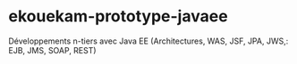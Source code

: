 # ekouekam-prototype-javaee
Développements n-tiers avec Java EE (Architectures, WAS, JSF, JPA, JWS,: EJB, JMS, SOAP, REST)
